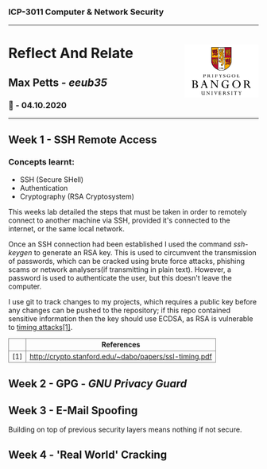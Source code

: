<head>
<style>
td, th {
    border: 1px solid grey;
}
</style>
</head>

### ICP-3011 Computer & Network Security
----
# **Reflect And Relate** <img src='../uni_logo.jpg' width='150px' align='right'/> 


## **Max Petts** *- eeub35*
### 📅 - 04.10.2020

----

## **Week 1** - SSH Remote Access
### Concepts learnt: 
 - SSH (Secure SHell)
 - Authentication
 - Cryptography (RSA Cryptosystem)

This weeks lab detailed the steps that must be taken in order to remotely connect to another machine via SSH, provided it's connected to the internet, or the same local network. 

Once an SSH connection had been established I used the command  *ssh-keygen* to generate an RSA key. This is used to circumvent the transmission of passwords, which can be cracked using brute force attacks, phishing scams or network analysers(if transmitting in plain text). However, a password is used to authenticate the user, but this doesn't leave the computer.

I use git to track changes to my projects, which requires a public key before any changes can be pushed to the repository; if this repo contained sensitive information then the key should use ECDSA, as RSA is vulnerable to [timing attacks[1]](http://crypto.stanford.edu/~dabo/papers/ssl-timing.pdf).

|     | References |
| --- | ---------- |
| [1] | http://crypto.stanford.edu/~dabo/papers/ssl-timing.pdf | 

## **Week 2** - GPG - *GNU Privacy Guard*
## **Week 3** - E-Mail Spoofing
Building on top of previous security layers means nothing if not secure.

## **Week 4** - 'Real World' Cracking
